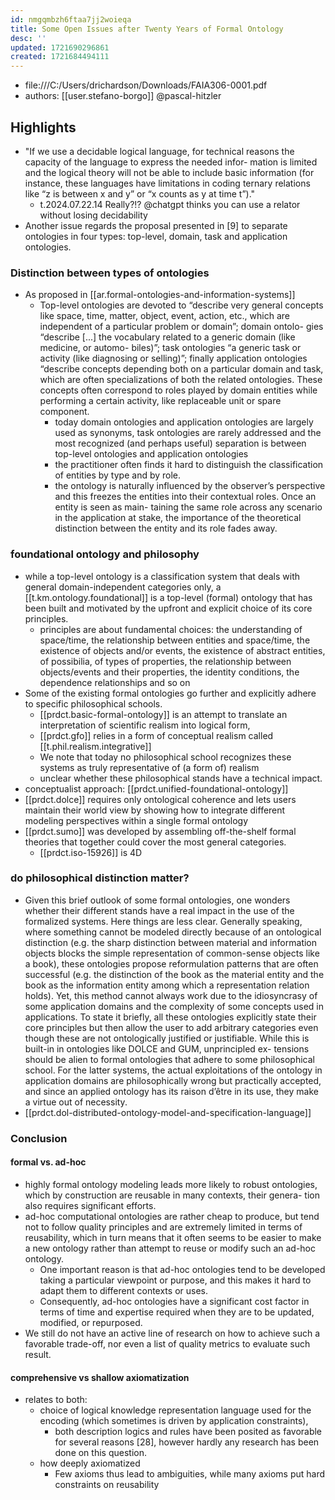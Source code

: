 ```yaml
---
id: nmgqmbzh6ftaa7jj2woieqa
title: Some Open Issues after Twenty Years of Formal Ontology
desc: ''
updated: 1721690296861
created: 1721684494111
---
```


- file:///C:/Users/drichardson/Downloads/FAIA306-0001.pdf
- authors: [[user.stefano-borgo]] @pascal-hitzler

## Highlights

- "If we use a decidable logical language, for technical reasons the capacity of the language to express the needed infor- mation is limited and the logical theory will not be able to include basic information (for instance, these languages have limitations in coding ternary relations like “z is between x and y” or “x counts as y at time t”)."
  - t.2024.07.22.14 Really?!? @chatgpt thinks you can use a relator without losing decidability
- Another issue regards the proposal presented in [9] to separate ontologies in four types: top-level, domain, task and application ontologies.

### Distinction between types of ontologies

- As proposed in [[ar.formal-ontologies-and-information-systems]]
  - Top-level ontologies are devoted to “describe very general concepts like space, time, matter, object, event, action, etc., which are independent of a particular problem or domain”; domain ontolo- gies “describe [...] the vocabulary related to a generic domain (like medicine, or automo- biles)”; task ontologies “a generic task or activity (like diagnosing or selling)”; finally application ontologies “describe concepts depending both on a particular domain and task, which are often specializations of both the related ontologies. These concepts often correspond to roles played by domain entities while performing a certain activity, like replaceable unit or spare component.
    -  today domain ontologies and application ontologies are largely used as synonyms, task ontologies are rarely addressed and the most recognized (and perhaps useful) separation is between top-level ontologies and application ontologies
    -  the practitioner often finds it hard to distinguish the classification of entities by type and by role.
    -  the ontology is naturally influenced by the observer’s perspective and this freezes the entities into their contextual roles. Once an entity is seen as main- taining the same role across any scenario in the application at stake, the importance of the theoretical distinction between the entity and its role fades away.

### foundational ontology and philosophy

- while a top-level ontology is a classification system that deals with general domain-independent categories only, a [[t.km.ontology.foundational]] is a top-level (formal) ontology that has been built and motivated by the upfront and explicit choice of its core principles. 
  - principles are about fundamental choices: the understanding of space/time, the relationship between entities and space/time, the existence of objects and/or events, the existence of abstract entities, of possibilia, of types of properties, the relationship between objects/events and their properties, the identity conditions, the dependence relationships and so on
- Some of the existing formal ontologies go further and explicitly adhere to specific philosophical schools. 
  - [[prdct.basic-formal-ontology]] is an attempt to translate an interpretation of scientific realism into logical form,
  - [[prdct.gfo]] relies in a form of conceptual realism called [[t.phil.realism.integrative]]
  - We note that today no philosophical school recognizes these systems as truly representative of (a form of) realism
  - unclear whether these philosophical stands have a technical impact. 
- conceptualist approach: [[prdct.unified-foundational-ontology]]
- [[prdct.dolce]] requires only ontological coherence and lets users maintain their world
view by showing how to integrate different modeling perspectives within a single formal
ontology
- [[prdct.sumo]] was developed by assembling off-the-shelf formal theories
that together could cover the most general categories. 
  - [[prdct.iso-15926]] is 4D

### do philosophical distinction matter?

- Given this brief outlook of some formal ontologies, one wonders whether their different stands have a real impact in the use of the formalized systems. Here things are less clear. Generally speaking, where something cannot be modeled directly because of an ontological distinction (e.g. the sharp distinction between material and information objects blocks the simple representation of common-sense objects like a book), these ontologies propose reformulation patterns that are often successful (e.g. the distinction of the book as the material entity and the book as the information entity among which a representation relation holds). Yet, this method cannot always work due to the idiosyncrasy of some application domains and the complexity of some concepts used in applications. To state it briefly, all these ontologies explicitly state their core principles but then allow the user to add arbitrary categories even though these are not ontologically justified or justifiable. While this is built-in in ontologies like DOLCE and GUM, unprincipled ex- tensions should be alien to formal ontologies that adhere to some philosophical school. For the latter systems, the actual exploitations of the ontology in application domains are philosophically wrong but practically accepted, and since an applied ontology has its raison d’être in its use, they make a virtue out of necessity.
- [[prdct.dol-distributed-ontology-model-and-specification-language]]

### Conclusion

#### formal vs. ad-hoc

- highly formal ontology modeling leads more likely
to robust ontologies, which by construction are reusable in many contexts, their genera- tion also requires significant efforts. 
- ad-hoc computational ontologies are rather cheap to produce, but tend not to follow quality principles and are extremely limited in terms of reusability, which in turn means that it often seems to be easier to make a new ontology rather than attempt to reuse or modify such an ad-hoc ontology. 
  - One important reason is that ad-hoc ontologies tend to be developed taking a particular viewpoint or purpose, and this makes it hard to adapt them to different contexts or uses. 
  - Consequently, ad-hoc ontologies have a significant cost factor in terms of time and expertise required when they are to be updated, modified, or repurposed. 
- We still do not have an active line of research on how to achieve such a favorable trade-off, nor even a list of quality metrics to evaluate such result.

#### comprehensive vs shallow axiomatization

- relates to both:
  - choice of logical knowledge representation language used for the encoding (which sometimes is driven by application constraints),
    - both description logics and rules have been posited as favorable for several reasons [28], however hardly any research has been done on this question.
  - how deeply axiomatized
    - Few axioms thus lead to ambiguities, while many axioms put hard constraints on reusability

